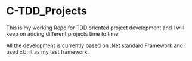 # C-TDD_Projects


This is my working Repo for TDD oriented project development and I will keep on adding different projects time to time.

All the development is currently based on .Net standard Framework and I used xUnit as my test framework.


